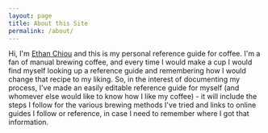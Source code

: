 ```yaml
---
layout: page
title: About this Site
permalink: /about/
---
```


Hi, I'm [Ethan Chiou](www.echiou.com) and this is my personal reference guide for coffee. I'm a fan of manual brewing coffee, and every time I would make a cup I would find myself looking up a reference guide and remembering how I would change that recipe to my liking. So, in the interest of documenting my process, I've made an easily editable reference guide for myself (and whomever else would like to know how I like my coffee) - it will include the steps I follow for the various brewing methods I've tried and links to online guides I follow or reference, in case I need to remember where I got that information.